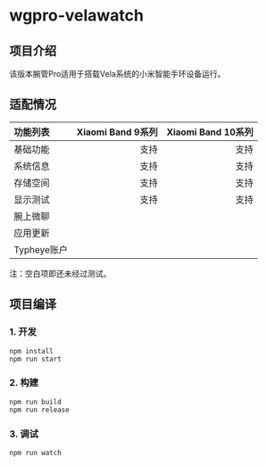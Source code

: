 # wgpro-velawatch

## 项目介绍
该版本腕管Pro适用于搭载Vela系统的小米智能手环设备运行。

## 适配情况

| 功能列表 | Xiaomi Band 9系列 | Xiaomi Band 10系列 |
| :----  | ----:  | ----: |
| 基础功能 | 支持 | 支持 |
| 系统信息 | 支持 | 支持 |
| 存储空间 | 支持 | 支持 |
| 显示测试 | 支持 | 支持 |
| 腕上微聊 |  |  |
| 应用更新 |  |  |
| Typheye账户 |  |  |

注：空白项即还未经过测试。
## 项目编译

### 1. 开发

```
npm install
npm run start
```

### 2. 构建

```
npm run build
npm run release
```

### 3. 调试

```
npm run watch
```